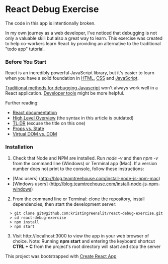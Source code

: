 # React Debug Exercise

The code in this app is intentionally broken.

In my own journey as a web developer, I've noticed that debugging is not only a valuable skill but also a great way to learn. This exercise was created to help co-workers learn React by providing an alternative to the traditional "todo app" tutorial.

### Before You Start

React is an incredibly powerful JavaScript library, but it's easier to learn when you have a solid foundation in [HTML](http://learn.shayhowe.com/html-css/getting-to-know-html/), [CSS](http://learn.shayhowe.com/html-css/getting-to-know-css/) and [JavaScript](https://developer.mozilla.org/en-US/docs/Learn/Getting_started_with_the_web/JavaScript_basics). 

[Traditional methods for debugging Javascript](https://medium.com/@sandeep.scet/different-ways-to-debug-javascript-code-579e7f58cf10#.3gbqsze60) won't always work well in a React application. [Developer tools](https://github.com/facebook/react-devtools) might be more helpful.

Further reading:

* [React documentation](https://facebook.github.io/react/)
* [High Level Overview](http://blog.reverberate.org/2014/02/react-demystified.html) (the syntax in this article is outdated)
* [TL;DR](http://blog.andrewray.me/reactjs-for-stupid-people/) (excuse the title on this one)
* [Props vs. State](https://themeteorchef.com/tutorials/understanding-props-and-state-in-react)
* [Virtual DOM vs. DOM](http://reactkungfu.com/2015/10/the-difference-between-virtual-dom-and-dom/)

### Installation

1. Check that Node and NPM are installed. Run *node -v* and then *npm -v* from the command line (Windows) or Terminal app (Mac). If a version number does not print to the console, follow these instructions:

* [Mac users] (http://blog.teamtreehouse.com/install-node-js-npm-mac)
* [Windows users] (http://blog.teamtreehouse.com/install-node-js-npm-windows)

2. From the command line or Terminal: clone the repository, install dependencies, then start the development server:

```
  > git clone git@github.com:kristingreenslit/react-debug-exercise.git
  > cd react-debug-exercise
  > npm install
  > npm start
```

3. Visit http://localhost:3000 to view the app in your web browser of choice. Note: Running **npm start** and entering the keyboard shortcut **CTRL + C** from the project's root directory will start and stop the server


This project was bootstrapped with [Create React App](https://github.com/facebookincubator/create-react-app)



